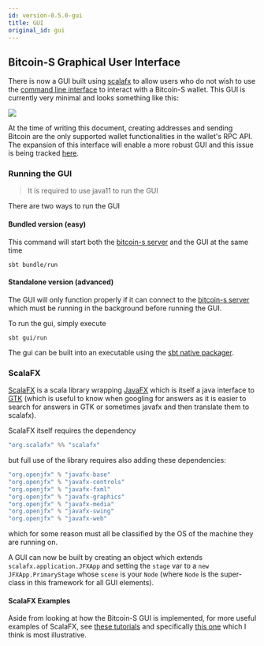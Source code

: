 ```yaml
---
id: version-0.5.0-gui
title: GUI
original_id: gui
---
```



## Bitcoin-S Graphical User Interface
There is now a GUI built using [scalafx](https://www.scalafx.org/) to allow users who do not wish to use the [command line interface](cli.md) to interact with a Bitcoin-S wallet.
This GUI is currently very minimal and looks something like this:

![](gui-snapshot.png)

At the time of writing this document, creating addresses and sending Bitcoin are the only supported wallet functionalities in the wallet's RPC API. The expansion of this interface will enable a more robust GUI and this issue is being tracked [here](https://github.com/bitcoin-s/bitcoin-s/issues/1284).

### Running the GUI

> It is required to use java11 to run the GUI

There are two ways to run the GUI

#### Bundled version (easy)

This command will start both the [bitcoin-s server](server.md) and the GUI at the same time

```bashrc
sbt bundle/run
```

#### Standalone version (advanced)

The GUI will only function properly if it can connect to the [bitcoin-s server](server.md) which must be
running in the background before running the GUI.

To run the gui, simply execute

```bashrc
sbt gui/run
```

The gui can be built into an executable using the [sbt native packager](https://www.scala-sbt.org/sbt-native-packager/).

### ScalaFX

[ScalaFX](https://www.scalafx.org/) is a scala library wrapping [JavaFX](https://openjfx.io/) which is itself a java interface to [GTK](https://www.gtk.org/) (which is useful to know when googling for answers as it is easier to search for answers in GTK or sometimes javafx and then translate them to scalafx).

ScalaFX itself requires the dependency

```scala
"org.scalafx" %% "scalafx"
```

but full use of the library requires also adding these dependencies:

```scala
"org.openjfx" % "javafx-base"
"org.openjfx" % "javafx-controls"
"org.openjfx" % "javafx-fxml"
"org.openjfx" % "javafx-graphics"
"org.openjfx" % "javafx-media"
"org.openjfx" % "javafx-swing"
"org.openjfx" % "javafx-web"
```

which for some reason must all be classified by the OS of the machine they are running on.

A GUI can now be built by creating an object which extends `scalafx.application.JFXApp` and setting the `stage` var to a `new JFXApp.PrimaryStage` whose `scene` is your `Node` (where `Node` is the super-class in this framework for all GUI elements).

#### ScalaFX Examples

Aside from looking at how the Bitcoin-S GUI is implemented, for more useful examples of ScalaFX, see [these tutorials](https://github.com/scalafx/ScalaFX-Tutorials) and specifically [this one](https://github.com/scalafx/ScalaFX-Tutorials/tree/master/slick-table) which I think is most illustrative.

